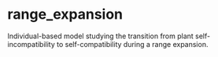 # range_expansion
Individual-based model studying the transition from plant self-incompatibility to self-compatibility during a range expansion.
